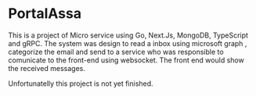 # PortalAssa
This is a project of Micro service using Go, Next.Js, MongoDB, TypeScript and gRPC. 
The system was design to read a inbox using microsoft graph , categorize the email and send to a service who was responsible to comunicate to the front-end using websocket.
The front end would show the received messages.

Unfortunatelly this project is not yet finished.
